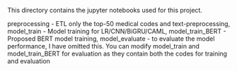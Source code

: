 This directory contains the jupyter notebooks used for this project.

preprocessing - ETL only the top-50 medical codes and text-preprocessing,
model_train - Model training for LR/CNN/BiGRU/CAML,
model_train_BERT - Proposed BERT model training,
model_evaluate - to evaluate the model performance, I have omitted this. You can modify model_train and model_train_BERT for evaluation as they contain both the codes for training and evaluation

